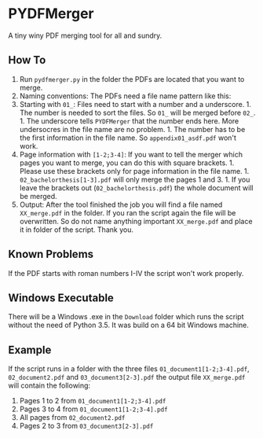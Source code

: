 # PYDFMerger
A tiny winy PDF merging tool for all and sundry.

## How To
1. Run `pydfmerger.py` in the folder the PDFs are located that you want to merge.
1. Naming conventions: The PDFs need a file name pattern like this:
  1. Starting with `01_`: Files need to start with a number and a underscore.
    1. The number is needed to sort the files. So `01_` will be merged before `02_`.
    1. The underscore tells `PYDFMerger` that the number ends here. More undersocres in the file name are no problem.
    1. The number has to be the first information in the file name. So `appendix01_asdf.pdf` won't work.
  1. Page information with `[1-2;3-4]`: If you want to tell the merger which pages you want to merge, you can do this with square brackets.
    1. Please use these brackets only for page information in the file name.
    1. `02_bachelorthesis[1-3].pdf` will only merge the pages 1 and 3.
    1. If you leave the brackets out (`02_bachelorthesis.pdf`) the whole document will be merged.
1. Output: After the tool finished the job you will find a file named `XX_merge.pdf` in the folder. If you ran the script again the file will be overwritten. So do not name anything important `XX_merge.pdf` and place it in folder of the script. Thank you.

## Known Problems
If the PDF starts with roman numbers I-IV the script won't work properly.

## Windows Executable
There will be a Windows .exe in the `Download` folder which runs the script without the need of Python 3.5. It was build on a 64 bit Windows machine.

## Example
If the script runs in a folder with the three files `01_document1[1-2;3-4].pdf`, `02_document2.pdf` and `03_document3[2-3].pdf` the output file `XX_merge.pdf` will contain the following:

  1. Pages 1 to 2 from `01_document1[1-2;3-4].pdf`
  2. Pages 3 to 4 from `01_document1[1-2;3-4].pdf`
  3. All pages from `02_document2.pdf`
  4. Pages 2 to 3 from `03_document3[2-3].pdf`
